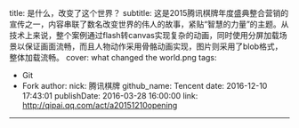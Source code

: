 title: 是什么，改变了这个世界？
subtitle: 这是2015腾讯棋牌年度盛典整合营销的宣传之一，内容串联了数名改变世界的伟人的故事，紧贴“智慧的力量”的主题。从技术上来说，整个案例通过flash转canvas实现复杂的动画，同时使用分屏加载场景以保证画面流畅，而且人物动作采用骨骼动画实现，图片则采用了blob格式，整体加载流畅。
cover: what changed the world.png
tags:
  - Git
  - Fork
author:
  nick: 腾讯棋牌
  github_name: Tencent
date: 2016-12-10 17:43:01
publishDate: 2016-03-28 16:00:00
link: http://qipai.qq.com/act/a20151210opening
---

<!-- more -->
